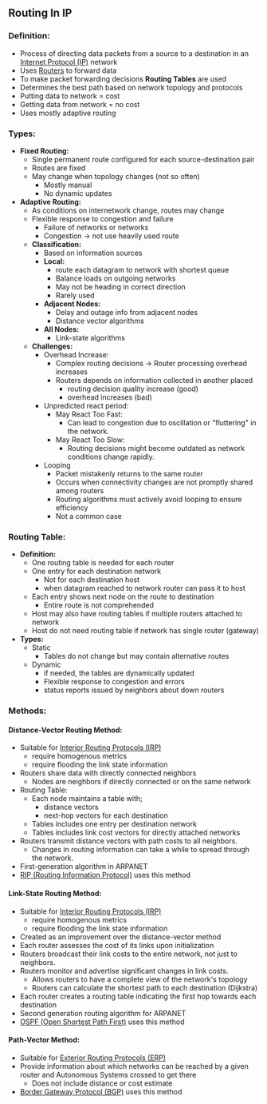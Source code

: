 ## Routing In IP
### Definition:
- Process of directing data packets from a source to a destination in an [Internet Protocol (IP)](Internet%20Protocol%20(IP).md) network
- Uses  [Routers](Routers.md) to forward data
- To make packet forwarding decisions **Routing Tables** are used
- Determines the best path based on network topology and protocols
- Putting data to network = cost
- Getting data from network = no cost
- Uses mostly adaptive routing 
### Types: 
- **Fixed Routing:**
	- Single permanent route configured for each source-destination pair
	- Routes are fixed
	- May change when topology changes (not so often)
		- Mostly manual
		- No dynamic updates
- **Adaptive Routing:**
	- As conditions on internetwork change, routes may change
	- Flexible response to congestion and failure
		- Failure of networks or networks
		- Congestion -> not use heavily used route
	- **Classification:**
		- Based on information sources
		- **Local:**
			- route each datagram to network with shortest queue
			- Balance loads on outgoing networks
			- May not be heading in correct direction
			- Rarely used
		- **Adjacent Nodes:**
			- Delay and outage info from adjacent nodes
			- Distance vector algorithms
		- **All Nodes:**
			- Link-state algorithms
	- **Challenges:**
		- Overhead Increase:
			- Complex routing decisions -> Router processing overhead increases
			- Routers depends on information collected in another placed
				- routing decision quality increase (good)
				- overhead increases (bad)
		- Unpredicted react period:
			- May React Too Fast:
				- Can lead to congestion due to oscillation or "fluttering" in the network.
			- May React Too Slow:
				- Routing decisions might become outdated as network conditions change rapidly.
		- Looping
			- Packet mistakenly returns to the same router
			- Occurs when connectivity changes are not promptly shared among routers
			- Routing algorithms must actively avoid looping to ensure efficiency
			- Not a common case
### Routing Table:
- **Definition:**
	- One routing table is needed for each router
	- One entry for each destination network 
		- Not for each destination host
		- when datagram reached to network router can pass it to host 
	- Each entry shows next node on the route to destination
		- Entire route is not comprehended
	- Host may also have routing tables if multiple routers attached to network
	- Host do not need routing table if network has single router (gateway)
- **Types:**
	- Static
		- Tables do not change but may contain alternative routes
	- Dynamic
		- if needed, the tables are dynamically updated
		- Flexible response to congestion and errors
		- status reports issued by neighbors about down routers
### Methods:
#### Distance-Vector Routing Method:
- Suitable for [Interior Routing Protocols (IRP)](Interior%20Routing%20Protocols%20(IRP).md)
	- require homogenous metrics
	- require flooding the link state information
- Routers share data with directly connected neighbors
	- Nodes are neighbors if directly connected or on the same network
- Routing Table:
	- Each node maintains a table with;
		- distance vectors
		- next-hop vectors for each destination
	- Tables includes one entry per destination network
	- Tables includes link cost vectors for directly attached networks
- Routers transmit distance vectors with path costs to all neighbors.
	- Changes in routing information can take a while to spread through the network.
- First-generation algorithm in ARPANET
- [RIP (Routing Information Protocol)](Interior%20Routing%20Protocols%20(IRP).md#RIP%20(Routing%20Information%20Protocol)) uses this method
#### Link-State Routing Method:
 - Suitable for [Interior Routing Protocols (IRP)](Interior%20Routing%20Protocols%20(IRP).md)
	 - require homogenous metrics
	 - require flooding the link state information
- Created as an improvement over the distance-vector method
- Each router assesses the cost of its links upon initialization
- Routers broadcast their link costs to the entire network, not just to neighbors.
- Routers monitor and advertise significant changes in link costs.
	- Allows routers to have a complete view of the network's topology
	- Routers can calculate the shortest path to each destination (Dijkstra)
- Each router creates a routing table indicating the first hop towards each destination
- Second generation routing algorithm for ARPANET
- [OSPF (Open Shortest Path First)](Interior%20Routing%20Protocols%20(IRP).md#OSPF%20(Open%20Shortest%20Path%20First)) uses this method
#### Path-Vector Method:
- Suitable for [Exterior Routing Protocols (ERP)](Exterior%20Routing%20Protocols%20(ERP).md)
- Provide information about which networks can be reached by a given router and Autonomous Systems crossed to get there
	- Does not include distance or cost estimate
- [Border Gateway Protocol (BGP)](Exterior%20Routing%20Protocols%20(ERP).md#Border%20Gateway%20Protocol%20(BGP)) uses this method




